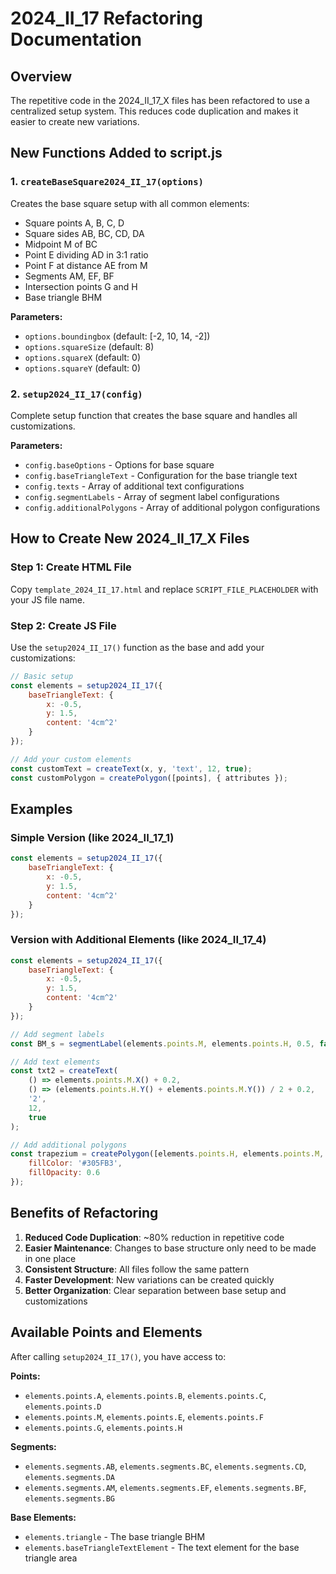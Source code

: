 # 2024_II_17 Refactoring Documentation

## Overview
The repetitive code in the 2024_II_17_X files has been refactored to use a centralized setup system. This reduces code duplication and makes it easier to create new variations.

## New Functions Added to script.js

### 1. `createBaseSquare2024_II_17(options)`
Creates the base square setup with all common elements:
- Square points A, B, C, D
- Square sides AB, BC, CD, DA
- Midpoint M of BC
- Point E dividing AD in 3:1 ratio
- Point F at distance AE from M
- Segments AM, EF, BF
- Intersection points G and H
- Base triangle BHM

**Parameters:**
- `options.boundingbox` (default: [-2, 10, 14, -2])
- `options.squareSize` (default: 8)
- `options.squareX` (default: 0)
- `options.squareY` (default: 0)

### 2. `setup2024_II_17(config)`
Complete setup function that creates the base square and handles all customizations.

**Parameters:**
- `config.baseOptions` - Options for base square
- `config.baseTriangleText` - Configuration for the base triangle text
- `config.texts` - Array of additional text configurations
- `config.segmentLabels` - Array of segment label configurations
- `config.additionalPolygons` - Array of additional polygon configurations

## How to Create New 2024_II_17_X Files

### Step 1: Create HTML File
Copy `template_2024_II_17.html` and replace `SCRIPT_FILE_PLACEHOLDER` with your JS file name.

### Step 2: Create JS File
Use the `setup2024_II_17()` function as the base and add your customizations:

```javascript
// Basic setup
const elements = setup2024_II_17({
    baseTriangleText: {
        x: -0.5,
        y: 1.5,
        content: '4cm^2'
    }
});

// Add your custom elements
const customText = createText(x, y, 'text', 12, true);
const customPolygon = createPolygon([points], { attributes });
```

## Examples

### Simple Version (like 2024_II_17_1)
```javascript
const elements = setup2024_II_17({
    baseTriangleText: {
        x: -0.5,
        y: 1.5,
        content: '4cm^2'
    }
});
```

### Version with Additional Elements (like 2024_II_17_4)
```javascript
const elements = setup2024_II_17({
    baseTriangleText: {
        x: -0.5,
        y: 1.5,
        content: '4cm^2'
    }
});

// Add segment labels
const BM_s = segmentLabel(elements.points.M, elements.points.H, 0.5, false, false, 0);

// Add text elements
const txt2 = createText(
    () => elements.points.M.X() + 0.2,
    () => (elements.points.H.Y() + elements.points.M.Y()) / 2 + 0.2,
    '2',
    12,
    true
);

// Add additional polygons
const trapezium = createPolygon([elements.points.H, elements.points.M, elements.points.F, elements.points.G], {
    fillColor: '#305FB3',
    fillOpacity: 0.6
});
```

## Benefits of Refactoring

1. **Reduced Code Duplication**: ~80% reduction in repetitive code
2. **Easier Maintenance**: Changes to base structure only need to be made in one place
3. **Consistent Structure**: All files follow the same pattern
4. **Faster Development**: New variations can be created quickly
5. **Better Organization**: Clear separation between base setup and customizations

## Available Points and Elements

After calling `setup2024_II_17()`, you have access to:

**Points:**
- `elements.points.A`, `elements.points.B`, `elements.points.C`, `elements.points.D`
- `elements.points.M`, `elements.points.E`, `elements.points.F`
- `elements.points.G`, `elements.points.H`

**Segments:**
- `elements.segments.AB`, `elements.segments.BC`, `elements.segments.CD`, `elements.segments.DA`
- `elements.segments.AM`, `elements.segments.EF`, `elements.segments.BF`, `elements.segments.BG`

**Base Elements:**
- `elements.triangle` - The base triangle BHM
- `elements.baseTriangleTextElement` - The text element for the base triangle area